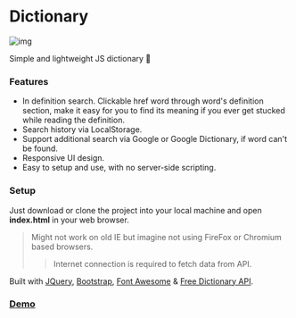 # Dictionary
![img](https://raw.githubusercontent.com/lynchzival/dictionary/main/img/header.png)

Simple and lightweight JS dictionary 📕

### Features

* In definition search. Clickable href word through word's definition section, make it easy for you to find its meaning if you ever get stucked while reading the definition.
* Search history via LocalStorage.
* Support additional search via Google or Google Dictionary, if word can't be found.
* Responsive UI design.
* Easy to setup and use, with no server-side scripting.

### Setup

Just download or clone the project into your local machine and open <b>index.html</b> in your web browser. <br>
> Might not work on old IE but imagine not using FireFox or Chromium based browsers.
> > Internet connection is required to fetch data from API.

Built with [JQuery](https://jquery.com/), [Bootstrap](https://getbootstrap.com/), [Font Awesome](https://fontawesome.com/) & [Free Dictionary API](https://dictionaryapi.dev).

### [Demo](https://lynchzival.github.io/dictionary)
